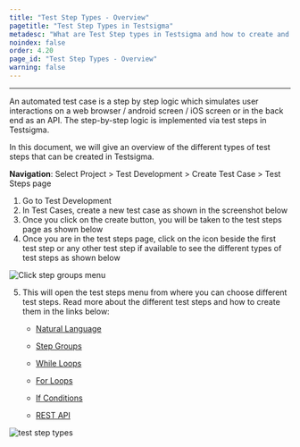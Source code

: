 ```yaml
---
title: "Test Step Types - Overview"
pagetitle: "Test Step Types in Testsigma"
metadesc: "What are Test Step types in Testsigma and how to create and use them"
noindex: false
order: 4.20
page_id: "Test Step Types - Overview"
warning: false
---
```


---

An automated test case is a step by step logic which simulates user interactions on a web browser / android screen / iOS screen or in the back end as an API. The step-by-step logic is implemented via test steps in Testsigma. 

In this document, we will give an overview of the different types of test steps that can be created in Testsigma.

**Navigation**: Select Project > Test Development > Create Test Case > Test Steps page

 1. Go to Test Development 
 2. In Test Cases, create a new test case as shown in the screenshot below
 3. Once you click on the create button, you will be taken to the test steps page as shown below
 4. Once you are in the test steps page, click on the icon beside the first test step or any other test step if available to see the different types of test steps as shown below

![Click step groups menu](https://docs.testsigma.com/images/step-types/click-on-test-steps-menu.png)

 5. This will open the test steps menu from where you can choose different test steps. Read more about the different test steps and how to create them in the links below:
   
    * [Natural Language](https://testsigma.com/docs/test-cases/step-types/natural-language/)

    * [Step Groups](https://testsigma.com/docs/test-cases/step-types/step-group/)

    * [While Loops](https://testsigma.com/docs/test-cases/step-types/while-loop/)

    * [For Loops](https://testsigma.com/docs/test-cases/step-types/for-loop/)

    * [If Conditions](https://testsigma.com/docs/test-cases/step-types/if-condition/)

    * [REST API](https://testsigma.com/docs/test-cases/step-types/rest-api/)

![test step types ](https://s3.amazonaws.com/static-docs.testsigma.com/new_images/test-cases/step-types/overview/test-step-types.gif)


 



